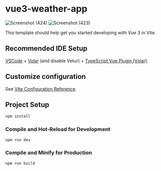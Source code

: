 # vue3-weather-app

![Screenshot (424)](https://github.com/Mohsen-Nazemi/vue3-weather-app/assets/81500583/c803cf7b-8cfd-4fd7-b5f1-b793898c835e)
![Screenshot (423)](https://github.com/Mohsen-Nazemi/vue3-weather-app/assets/81500583/bb6151a0-3289-4395-9720-58f9f3679348)

This template should help get you started developing with Vue 3 in Vite.

## Recommended IDE Setup

[VSCode](https://code.visualstudio.com/) + [Volar](https://marketplace.visualstudio.com/items?itemName=Vue.volar) (and disable Vetur) + [TypeScript Vue Plugin (Volar)](https://marketplace.visualstudio.com/items?itemName=Vue.vscode-typescript-vue-plugin).

## Customize configuration

See [Vite Configuration Reference](https://vitejs.dev/config/).

## Project Setup

```sh
npm install
```

### Compile and Hot-Reload for Development

```sh
npm run dev
```

### Compile and Minify for Production

```sh
npm run build
```
